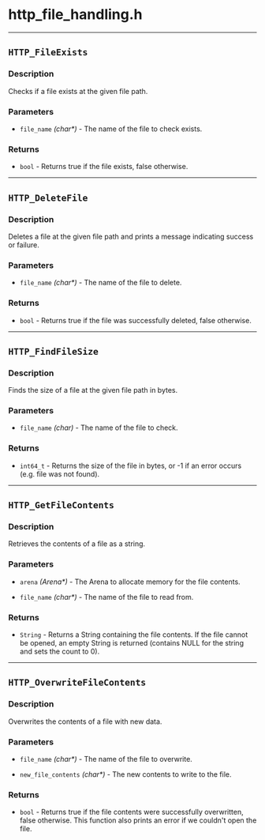 # http\_file\_handling.h



----------

## `HTTP_FileExists`

### Description
Checks if a file exists at the given file path.

### Parameters
- `file_name` *(char\*)* -  The name of the file to check exists.

### Returns
- `bool` - Returns true if the file exists, false otherwise.

----------

## `HTTP_DeleteFile`

### Description
Deletes a file at the given file path and prints a message indicating success or failure.

### Parameters
- `file_name` *(char\*)* -  The name of the file to delete.

### Returns
- `bool` - Returns true if the file was successfully deleted, false otherwise.

----------

## `HTTP_FindFileSize`

### Description
Finds the size of a file at the given file path in bytes.

### Parameters
- `file_name` *(char)* -  The name of the file to check.

### Returns
- `int64_t` - Returns the size of the file in bytes, or -1 if an error occurs (e.g. file was not found).

----------

## `HTTP_GetFileContents`

### Description
Retrieves the contents of a file as a string.

### Parameters
- `arena` *(Arena\*)* -  The Arena to allocate memory for the file contents.

- `file_name` *(char\*)* -  The name of the file to read from.

### Returns
- `String` - Returns a String containing the file contents. If the file cannot be opened, an empty String is returned (contains NULL for the string and sets the count to 0).

----------

## `HTTP_OverwriteFileContents`

### Description
Overwrites the contents of a file with new data.

### Parameters
- `file_name` *(char\*)* -  The name of the file to overwrite.

- `new_file_contents` *(char\*)* -  The new contents to write to the file.

### Returns
- `bool` - Returns true if the file contents were successfully overwritten, false otherwise. This function also prints an error if we couldn't open the file.